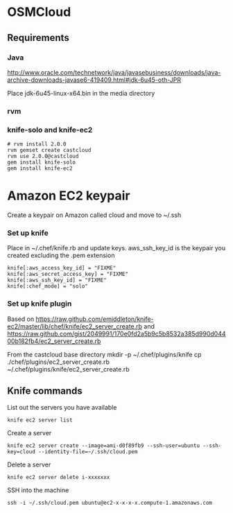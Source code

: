 # OSMCloud 

## Requirements 

### Java 

http://www.oracle.com/technetwork/java/javasebusiness/downloads/java-archive-downloads-javase6-419409.html#jdk-6u45-oth-JPR

Place jdk-6u45-linux-x64.bin in the media directory  

### rvm 

### knife-solo and knife-ec2

    # rvm install 2.0.0 
    rvm gemset create castcloud
    rvm use 2.0.0@castcloud
    gem install knife-solo 
    gem install knife-ec2 

# Amazon EC2 keypair

Create a keypair on Amazon called cloud and move to ~/.ssh 
    
### Set up knife 

Place in ~/.chef/knife.rb and update keys. 
aws_ssh_key_id is the keypair you created excluding the .pem extension 

    knife[:aws_access_key_id] = "FIXME"
    knife[:aws_secret_access_key] = "FIXME"
    knife[:aws_ssh_key_id] = "FIXME"
    knife[:chef_mode] = "solo"
 

### Set up knife plugin 

Based on https://raw.github.com/emiddleton/knife-ec2/master/lib/chef/knife/ec2_server_create.rb 
and https://raw.github.com/gist/2049991/170e0fd2a5b9c5b8532a385d990d04400b182fb4/ec2_server_create.rb 


From the castcloud base directory 
    mkdir -p ~/.chef/plugins/knife
    cp ./chef/plugins/ec2_server_create.rb ~/.chef/plugins/knife/ec2_server_create.rb
    

## Knife commands 


List out the servers you have available 

    knife ec2 server list 
    
Create a server 

    knife ec2 server create --image=ami-d0f89fb9 --ssh-user=ubuntu --ssh-key=cloud --identity-file=~/.ssh/cloud.pem 

Delete a server 
   
    knife ec2 server delete i-xxxxxxx

SSH into the machine 

    ssh -i ~/.ssh/cloud.pem ubuntu@ec2-x-x-x-x.compute-1.amazonaws.com


 






